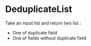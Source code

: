 # DeduplicateList


Take an input list and return two list :
  - One of duplicate field
  - One of fields without duplicate field
